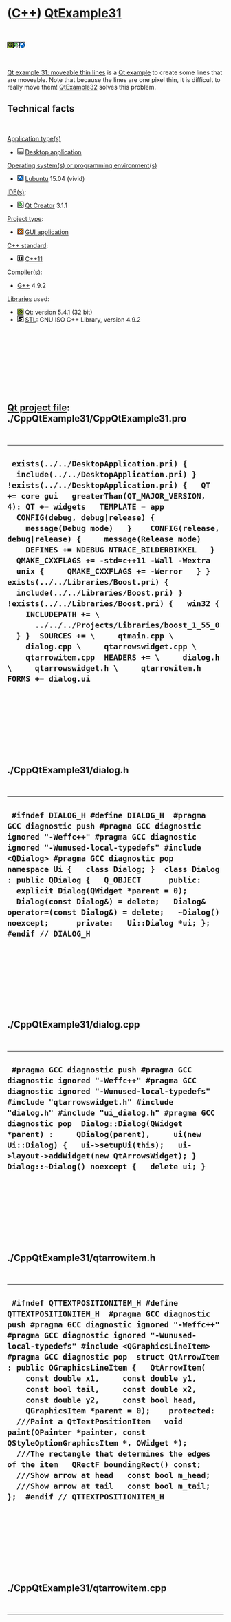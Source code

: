 



 

 

 

 

 

([C++](Cpp.md)) [QtExample31](CppQtExample31.md)
==================================================

 

![Qt](PicQt.png)![Qt
Creator](PicQtCreator.png)![Lubuntu](PicLubuntu.png)

 

[Qt example 31: moveable thin lines](CppQtExample31.md) is a [Qt
example](CppQtExample.md) to create some lines that are moveable. Note
that because the lines are one pixel thin, it is difficult to really
move them! [QtExample32](CppQtExample32.md) solves this problem.

Technical facts
---------------

 

[Application type(s)](CppApplication.md)

-   ![Desktop](PicDesktop.png) [Desktop
    application](CppDesktopApplication.md)

[Operating system(s) or programming environment(s)](CppOs.md)

-   ![Lubuntu](PicLubuntu.png) [Lubuntu](CppLubuntu.md) 15.04 (vivid)

[IDE(s)](CppIde.md):

-   ![Qt Creator](PicQtCreator.png) [Qt Creator](CppQtCreator.md) 3.1.1

[Project type](CppQtProjectType.md):

-   ![GUI](PicGui.png) [GUI application](CppGuiApplication.md)

[C++ standard](CppStandard.md):

-   ![C++11](PicCpp11.png) [C++11](Cpp11.md)

[Compiler(s)](CppCompiler.md):

-   [G++](CppGpp.md) 4.9.2

[Libraries](CppLibrary.md) used:

-   ![Qt](PicQt.png) [Qt](CppQt.md): version 5.4.1 (32 bit)
-   ![STL](PicStl.png) [STL](CppStl.md): GNU ISO C++ Library, version
    4.9.2

 

 

 

 

 

[Qt project file](CppQtProjectFile.md): ./CppQtExample31/CppQtExample31.pro
----------------------------------------------------------------------------

 

  -----------------------------------------------------------------------------------------------------------------------------------------------------------------------------------------------------------------------------------------------------------------------------------------------------------------------------------------------------------------------------------------------------------------------------------------------------------------------------------------------------------------------------------------------------------------------------------------------------------------------------------------------------------------------------------------------------------------------------------------------------------------------------------------------------------------------------------------------------------------------------------
  ` exists(../../DesktopApplication.pri) {   include(../../DesktopApplication.pri) } !exists(../../DesktopApplication.pri) {   QT += core gui   greaterThan(QT_MAJOR_VERSION, 4): QT += widgets   TEMPLATE = app    CONFIG(debug, debug|release) {     message(Debug mode)   }    CONFIG(release, debug|release) {     message(Release mode)     DEFINES += NDEBUG NTRACE_BILDERBIKKEL   }    QMAKE_CXXFLAGS += -std=c++11 -Wall -Wextra    unix {     QMAKE_CXXFLAGS += -Werror   } }  exists(../../Libraries/Boost.pri) {   include(../../Libraries/Boost.pri) } !exists(../../Libraries/Boost.pri) {   win32 {     INCLUDEPATH += \       ../../../Projects/Libraries/boost_1_55_0   } }  SOURCES += \     qtmain.cpp \     dialog.cpp \     qtarrowswidget.cpp \     qtarrowitem.cpp  HEADERS += \     dialog.h \     qtarrowswidget.h \     qtarrowitem.h  FORMS += dialog.ui`
  -----------------------------------------------------------------------------------------------------------------------------------------------------------------------------------------------------------------------------------------------------------------------------------------------------------------------------------------------------------------------------------------------------------------------------------------------------------------------------------------------------------------------------------------------------------------------------------------------------------------------------------------------------------------------------------------------------------------------------------------------------------------------------------------------------------------------------------------------------------------------------------

 

 

 

 

 

./CppQtExample31/dialog.h
-------------------------

 

  -------------------------------------------------------------------------------------------------------------------------------------------------------------------------------------------------------------------------------------------------------------------------------------------------------------------------------------------------------------------------------------------------------------------------------------------------------------------------------------------------------------------
  ` #ifndef DIALOG_H #define DIALOG_H  #pragma GCC diagnostic push #pragma GCC diagnostic ignored "-Weffc++" #pragma GCC diagnostic ignored "-Wunused-local-typedefs" #include <QDialog> #pragma GCC diagnostic pop  namespace Ui {   class Dialog; }  class Dialog : public QDialog {   Q_OBJECT      public:   explicit Dialog(QWidget *parent = 0);   Dialog(const Dialog&) = delete;   Dialog& operator=(const Dialog&) = delete;   ~Dialog() noexcept;      private:   Ui::Dialog *ui; };  #endif // DIALOG_H`
  -------------------------------------------------------------------------------------------------------------------------------------------------------------------------------------------------------------------------------------------------------------------------------------------------------------------------------------------------------------------------------------------------------------------------------------------------------------------------------------------------------------------

 

 

 

 

 

./CppQtExample31/dialog.cpp
---------------------------

 

  ---------------------------------------------------------------------------------------------------------------------------------------------------------------------------------------------------------------------------------------------------------------------------------------------------------------------------------------------------------------------------------------------------------------------------------------
  ` #pragma GCC diagnostic push #pragma GCC diagnostic ignored "-Weffc++" #pragma GCC diagnostic ignored "-Wunused-local-typedefs" #include "qtarrowswidget.h" #include "dialog.h" #include "ui_dialog.h" #pragma GCC diagnostic pop  Dialog::Dialog(QWidget *parent) :     QDialog(parent),     ui(new Ui::Dialog) {   ui->setupUi(this);   ui->layout->addWidget(new QtArrowsWidget); }  Dialog::~Dialog() noexcept {   delete ui; }`
  ---------------------------------------------------------------------------------------------------------------------------------------------------------------------------------------------------------------------------------------------------------------------------------------------------------------------------------------------------------------------------------------------------------------------------------------

 

 

 

 

 

./CppQtExample31/qtarrowitem.h
------------------------------

 

  -----------------------------------------------------------------------------------------------------------------------------------------------------------------------------------------------------------------------------------------------------------------------------------------------------------------------------------------------------------------------------------------------------------------------------------------------------------------------------------------------------------------------------------------------------------------------------------------------------------------------------------------------------------------------------------------------------------------------------------------------------------------------------------------------------------------------------------------
  ` #ifndef QTTEXTPOSITIONITEM_H #define QTTEXTPOSITIONITEM_H  #pragma GCC diagnostic push #pragma GCC diagnostic ignored "-Weffc++" #pragma GCC diagnostic ignored "-Wunused-local-typedefs" #include <QGraphicsLineItem> #pragma GCC diagnostic pop  struct QtArrowItem : public QGraphicsLineItem {   QtArrowItem(     const double x1,     const double y1,     const bool tail,     const double x2,     const double y2,     const bool head,     QGraphicsItem *parent = 0);    protected:   ///Paint a QtTextPositionItem   void paint(QPainter *painter, const QStyleOptionGraphicsItem *, QWidget *);    ///The rectangle that determines the edges of the item   QRectF boundingRect() const;    ///Show arrow at head   const bool m_head;    ///Show arrow at tail   const bool m_tail;  };  #endif // QTTEXTPOSITIONITEM_H`
  -----------------------------------------------------------------------------------------------------------------------------------------------------------------------------------------------------------------------------------------------------------------------------------------------------------------------------------------------------------------------------------------------------------------------------------------------------------------------------------------------------------------------------------------------------------------------------------------------------------------------------------------------------------------------------------------------------------------------------------------------------------------------------------------------------------------------------------------

 

 

 

 

 

./CppQtExample31/qtarrowitem.cpp
--------------------------------

 

  ----------------------------------------------------------------------------------------------------------------------------------------------------------------------------------------------------------------------------------------------------------------------------------------------------------------------------------------------------------------------------------------------------------------------------------------------------------------------------------------------------------------------------------------------------------------------------------------------------------------------------------------------------------------------------------------------------------------------------------------------------------------------------------------------------------------------------------------------------
  ` #include <iostream>  #pragma GCC diagnostic push #pragma GCC diagnostic ignored "-Weffc++" #pragma GCC diagnostic ignored "-Wunused-local-typedefs" #include <QCursor> #include <QFont> #include <QGraphicsSceneMouseEvent> #include <QPainter> #include "qtarrowitem.h" #pragma GCC diagnostic pop  QtArrowItem::QtArrowItem(   const double x1,   const double y1,   const bool tail,   const double x2,   const double y2,   const bool head,   QGraphicsItem *parent)   : QGraphicsLineItem(x1,y1,x2,y2,parent),     m_head(head),     m_tail(tail) {   this->setFlags(QGraphicsItem::ItemIsMovable); }  QRectF QtArrowItem::boundingRect() const {   return QRectF(this->line().p1(),this->line().p2()); }  void QtArrowItem::paint(QPainter *painter, const QStyleOptionGraphicsItem *, QWidget *) {   painter->drawLine(this->line()); }`
  ----------------------------------------------------------------------------------------------------------------------------------------------------------------------------------------------------------------------------------------------------------------------------------------------------------------------------------------------------------------------------------------------------------------------------------------------------------------------------------------------------------------------------------------------------------------------------------------------------------------------------------------------------------------------------------------------------------------------------------------------------------------------------------------------------------------------------------------------------

 

 

 

 

 

./CppQtExample31/qtarrowswidget.h
---------------------------------

 

  ---------------------------------------------------------------------------------------------------------------------------------------------------------------------------------------------------------------------------------------------------------------------------------------------------------------------------------------------------------------
  ` #ifndef QTTEXTPOSITIONWIDGET_H #define QTTEXTPOSITIONWIDGET_H  #pragma GCC diagnostic push #pragma GCC diagnostic ignored "-Weffc++" #pragma GCC diagnostic ignored "-Wunused-local-typedefs" #include <QGraphicsView> #pragma GCC diagnostic pop  struct QtArrowsWidget : public QGraphicsView {   QtArrowsWidget(); };  #endif // QTTEXTPOSITIONWIDGET_H`
  ---------------------------------------------------------------------------------------------------------------------------------------------------------------------------------------------------------------------------------------------------------------------------------------------------------------------------------------------------------------

 

 

 

 

 

./CppQtExample31/qtarrowswidget.cpp
-----------------------------------

 

  --------------------------------------------------------------------------------------------------------------------------------------------------------------------------------------------------------------------------------------------------------------------------------------------------------------------------------------------------------------------------------------------------------------------------------------------------------------------------------------------------------------------------------------------------------------------------------------------------------------------------------------------------------------------------------------------------------------------------------------------------------------------------------------------------------------------------------------------------------------------------------------------------------------------------------------------------------------------------------------------------------------------------------------------------------------------------------------------------------------------------------------
  ` #include <cassert>  #pragma GCC diagnostic push #pragma GCC diagnostic ignored "-Weffc++" #pragma GCC diagnostic ignored "-Wunused-local-typedefs" #include <QGraphicsScene> #include <QGraphicsPixmapItem> #include "qtarrowitem.h" #include "qtarrowswidget.h" #pragma GCC diagnostic pop  QtArrowsWidget::QtArrowsWidget() {   QGraphicsScene * const scene = new QGraphicsScene(this);   this->setScene(scene);    const int n_lines = 10;   for (int i=0; i!=n_lines; ++i)   {     const double x1 = ((static_cast<double>(std::rand()) / static_cast<double>(RAND_MAX)) * 600.0) - 300.0;     const double y1 = ((static_cast<double>(std::rand()) / static_cast<double>(RAND_MAX)) * 400.0) - 200.0;     const bool tail = (std::rand() >> 4) % 2;     const double x2 = ((static_cast<double>(std::rand()) / static_cast<double>(RAND_MAX)) * 600.0) - 300.0;     const double y2 = ((static_cast<double>(std::rand()) / static_cast<double>(RAND_MAX)) * 400.0) - 200.0;     const bool head = (std::rand() >> 4) % 2;      QtArrowItem * item = new QtArrowItem(x1,y1,tail,x2,y2,head);     scene->addItem(item);   } }`
  --------------------------------------------------------------------------------------------------------------------------------------------------------------------------------------------------------------------------------------------------------------------------------------------------------------------------------------------------------------------------------------------------------------------------------------------------------------------------------------------------------------------------------------------------------------------------------------------------------------------------------------------------------------------------------------------------------------------------------------------------------------------------------------------------------------------------------------------------------------------------------------------------------------------------------------------------------------------------------------------------------------------------------------------------------------------------------------------------------------------------------------

 

 

 

 

 

./CppQtExample31/qtmain.cpp
---------------------------

 

  --------------------------------------------------------------------------------------------------------------------------------------------------------------------------------------------------------------------------------------------------------------------------------------------------------------------------------------------------------------------------------------------------------------------------------------------------------------------------------------------------------------------------------------------------------------------------
  ` #pragma GCC diagnostic push #pragma GCC diagnostic ignored "-Weffc++" #pragma GCC diagnostic ignored "-Wunused-local-typedefs" #include <QApplication> #include <QDesktopWidget> #include "dialog.h" #pragma GCC diagnostic pop  int main(int argc, char *argv[]) {   QApplication a(argc, argv);   Dialog w;   {     //Resize the dialog and put it in the screen center     w.setGeometry(0,0,600,400);     const QRect screen = QApplication::desktop()->screenGeometry();     w.move( screen.center() - w.rect().center() );   }   w.show();   return a.exec(); }`
  --------------------------------------------------------------------------------------------------------------------------------------------------------------------------------------------------------------------------------------------------------------------------------------------------------------------------------------------------------------------------------------------------------------------------------------------------------------------------------------------------------------------------------------------------------------------------

 

 

 

 

 





 




This page has been created by the [tool](Tools.md)
[CodeToHtml](ToolCodeToHtml.md)
